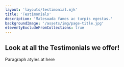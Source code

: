 ```yaml
---
layout: 'layouts/testimonial.njk'
title: 'Testimonials'
description: 'Malesuada fames ac turpis egestas.'
backgroundImage: '/assets/img/page-title.jpg'
eleventyExcludeFromCollections: true
---
```


## Look at all the Testimonials we offer!

Paragraph atyles at here
